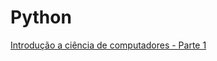 # Python
[Introdução a ciência de computadores - Parte 1](https://www.coursera.org/learn/ciencia-computacao-python-conceitos/home/welcome)
 
 
 
